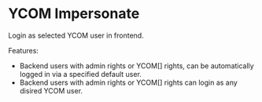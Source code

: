 # YCOM Impersonate

Login as selected YCOM user in frontend.

Features: 

- Backend users with admin rights or YCOM[] rights, can be automatically logged in via a specified default user. 
- Backend users with admin rights or YCOM[] rights can login as any disired YCOM user. 

